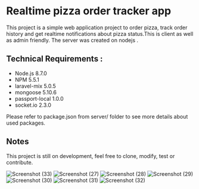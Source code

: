 <h1> Realtime pizza order tracker app </h1>
This project is a  simple web application project to order pizza, track order history and get realtime notifications about pizza status.This is client as well as admin friendly. 
The server was created on nodejs . 
<h2>Technical Requirements : </h2>
<ul>
<li> Node.js 8.7.0 </li>
<li> NPM 5.5.1 </li>
<li> laravel-mix 5.0.5 </li>
<li> mongoose 5.10.6 </li>
<li> passport-local 1.0.0 </li>
<li> socket.io 2.3.0 </li>
</ul>
Please refer to package.json from server/ folder  to see more details about used packages.
<h2> Notes </h2>
This project is still on development, feel free to clone, modify, test or contribute.


![Screenshot (33)](https://user-images.githubusercontent.com/69107931/94344267-b1bdab80-003b-11eb-8882-78510700d8de.png)
![Screenshot (27)](https://user-images.githubusercontent.com/69107931/94344273-beda9a80-003b-11eb-9124-216fbedef9e6.png)
![Screenshot (28)](https://user-images.githubusercontent.com/69107931/94344280-c601a880-003b-11eb-83f5-1a489f011d34.png)
![Screenshot (29)](https://user-images.githubusercontent.com/69107931/94344286-c9952f80-003b-11eb-8ca4-abc8c6a54473.png)
![Screenshot (30)](https://user-images.githubusercontent.com/69107931/94344289-cd28b680-003b-11eb-96cd-b34409e6f64d.png)
![Screenshot (31)](https://user-images.githubusercontent.com/69107931/94344292-d2860100-003b-11eb-8b88-685bbe38d935.png)
![Screenshot (32)](https://user-images.githubusercontent.com/69107931/94344295-d87be200-003b-11eb-9f4d-a662818ae8b2.png)
